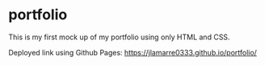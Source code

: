 # portfolio
This is my first mock up of my portfolio using only HTML and CSS.

Deployed link using Github Pages: https://jlamarre0333.github.io/portfolio/
